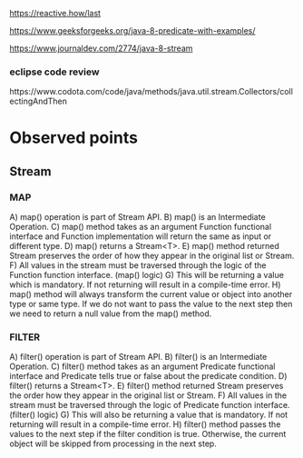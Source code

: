 https://reactive.how/last

https://www.geeksforgeeks.org/java-8-predicate-with-examples/


https://www.journaldev.com/2774/java-8-stream


<h3> eclipse code review</h3>
https://www.codota.com/code/java/methods/java.util.stream.Collectors/collectingAndThen

<h1> Observed points </h1>
<h2>Stream</h2>
<h3>MAP</h3>
A) map() operation is part of Stream API.
B) map() is an Intermediate Operation.
C) map() method takes as an argument Function functional interface and Function implementation will return the same as input or different type.
D) map() returns a Stream&lt;T&gt;.
E) map() method returned Stream preserves the order of how they appear in the original list or Stream.
F) All values in the stream must be traversed through the logic of the Function function interface. (map() logic)
G) This will be returning a value which is mandatory. If not returning will result in a compile-time error.
H) map() method will always transform the current value or object into another type or same type. If we do not want to pass the value to the next step then we need to return a null value from the map() method.

<h3>FILTER</h3>

A) filter() operation is part of Stream API.
B) filter() is an Intermediate Operation.
C) filter() method takes as an argument Predicate functional interface and Predicate tells true or false about the predicate condition.
D) filter() returns a Stream&lt;T&gt;.
E) filter() method returned Stream preserves the order how they appear in the original list or Stream.
F) All values in the stream must be traversed through the logic of Predicate function interface. (filter() logic)
G) This will also be returning a value that is mandatory. If not returning will result in a compile-time error.
H) filter() method passes the values to the next step if the filter condition is true. Otherwise, the current object will be skipped from processing in the next step.


